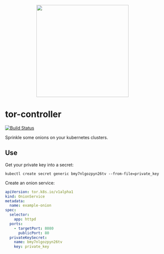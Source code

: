 <p align="center">
  <img height="300" src="https://sr.ht/2mc0.png">
</p>

tor-controller
==============

[![Build Status](https://img.shields.io/travis-ci/kragniz/tor-controller.svg?style=flat-square)](https://travis-ci.org/kragniz/tor-controller)

Sprinkle some onions on your kubernetes clusters.

Use
---

Get your private key into a secret:

    kubectl create secret generic bmy7nlgozpyn26tv --from-file=private_key

Create an onion service:

```yaml
apiVersion: tor.k8s.io/v1alpha1
kind: OnionService
metadata:
  name: example-onion
spec:
  selector:
    app: httpd
  ports:
    - targetPort: 8080
      publicPort: 80
  privateKeySecret:
    name: bmy7nlgozpyn26tv
    key: private_key
```
